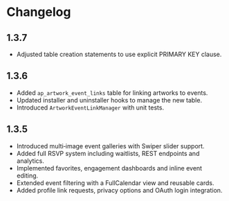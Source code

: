 # Changelog

## 1.3.7
- Adjusted table creation statements to use explicit PRIMARY KEY clause.

## 1.3.6
- Added `ap_artwork_event_links` table for linking artworks to events.
- Updated installer and uninstaller hooks to manage the new table.
- Introduced `ArtworkEventLinkManager` with unit tests.

## 1.3.5
- Introduced multi‑image event galleries with Swiper slider support.
- Added full RSVP system including waitlists, REST endpoints and analytics.
- Implemented favorites, engagement dashboards and inline event editing.
- Extended event filtering with a FullCalendar view and reusable cards.
- Added profile link requests, privacy options and OAuth login integration.

